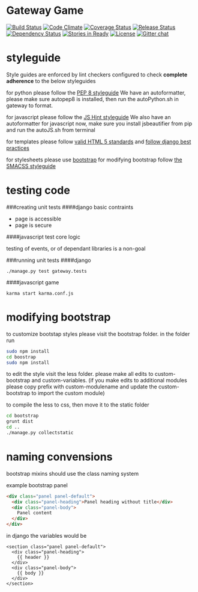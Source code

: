 Gateway Game
====
[![Build Status](https://travis-ci.org/Team-H/gateway.png?branch=develop)](https://travis-ci.org/Team-H/gateway)
[![Code Climate](https://codeclimate.com/github/Team-H/gateway.png)](https://codeclimate.com/github/Team-H/gateway)
[![Coverage Status](https://coveralls.io/repos/Team-H/gateway/badge.png?branch=develop)](https://coveralls.io/r/Team-H/gateway?branch=develop)
[![Release Status](http://img.shields.io/badge/release-sprint%204-03fcde.svg)](http://www.scrumwise.com/)
[![Dependency Status](https://david-dm.org/team-h/gateway.png)](https://david-dm.org/team-h/gateway)
[![Stories in Ready](https://badge.waffle.io/team-h/gateway.png?label=ready&title=Ready)](http://waffle.io/team-h/gateway)
[![License](http://img.shields.io/license/MIT.png?color=green)](http://opensource.org/licenses/MIT)
[![Gitter chat](https://badges.gitter.im/Team-H/gateway.png)](https://gitter.im/Team-H/gateway)

styleguide
====
Style guides are enforced by lint checkers configured to check <strong>complete adherence</strong> to the below styleguides

for python please follow the [PEP 8 styleguide](http://www.python.org/dev/peps/pep-0008/)
We have an autoformatter, please make sure autopep8 is installed, then run the autoPython.sh in gateway to format.

for javascript please follow the [JS Hint styleguide](http://www.jshint.com/)
We also have an autoformatter for javascript now, make sure you install jsbeautifier from pip and run the autoJS.sh from terminal

for templates please follow [valid HTML 5 standards](http://validator.w3.org/nu/) and [follow django best practices](https://oncampus.oberlin.edu/webteam/2012/09/architecture-django-templates)

for stylesheets please use [bootstrap](http://getbootstrap.com/) for modifying bootstrap follow [the SMACSS styleguide](http://smacss.com/)

testing code
===
###creating unit tests
####django
basic contraints
* page is accessible
* page is secure

####javascript
test core logic

testing of events, or of dependant libraries is a non-goal

###running unit tests
####django
```
./manage.py test gateway.tests
```

####javascript game
```
karma start karma.conf.js
```

modifying bootstrap
====
to customize bootstap styles please visit the bootstrap folder.
in the folder run
```sh
sudo npm install
cd boostrap
sudo npm install
```

to edit the style visit the less folder.
please make all edits to custom-bootstrap and custom-variables.
(if you make edits to additional modules please copy prefix with custom-modulename and update the custom-bootstrap to import the custom module)

to compile the less to css, then move it to the static folder
```sh
cd bootstrap
grunt dist
cd ..
./manage.py collectstatic
```

naming convensions
====
bootstrap mixins should use the class naming system

example bootstrap panel
``` html
<div class="panel panel-default">
  <div class="panel-heading">Panel heading without title</div>
  <div class="panel-body">
    Panel content
  </div>
</div>
```

in django the variables would be
``` django
<section class="panel panel-default">
  <div class="panel-heading">
    {{ header }}
  </div>
  <div class="panel-body">
    {{ body }}
  </div>
</section>
```
